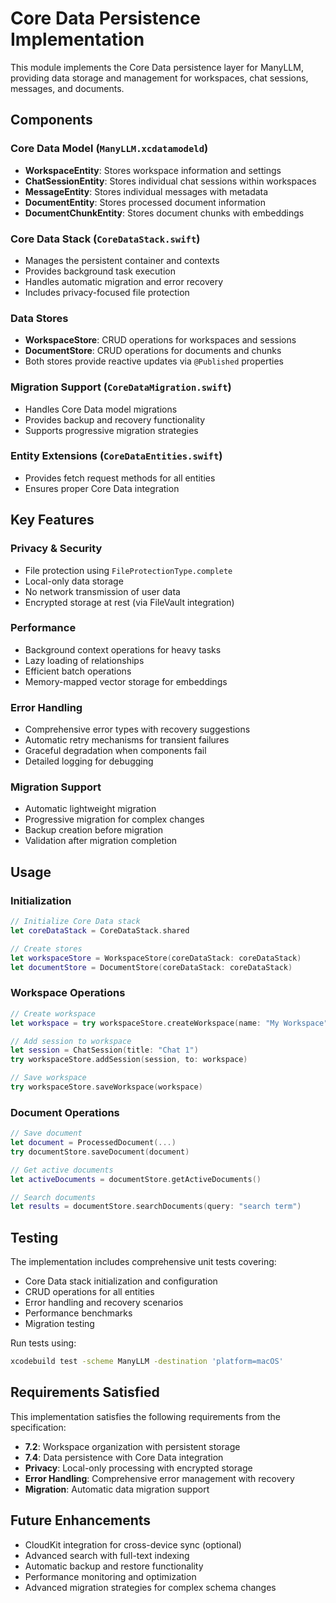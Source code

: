 # Core Data Persistence Implementation

This module implements the Core Data persistence layer for ManyLLM, providing data storage and management for workspaces, chat sessions, messages, and documents.

## Components

### Core Data Model (`ManyLLM.xcdatamodeld`)
- **WorkspaceEntity**: Stores workspace information and settings
- **ChatSessionEntity**: Stores individual chat sessions within workspaces  
- **MessageEntity**: Stores individual messages with metadata
- **DocumentEntity**: Stores processed document information
- **DocumentChunkEntity**: Stores document chunks with embeddings

### Core Data Stack (`CoreDataStack.swift`)
- Manages the persistent container and contexts
- Provides background task execution
- Handles automatic migration and error recovery
- Includes privacy-focused file protection

### Data Stores
- **WorkspaceStore**: CRUD operations for workspaces and sessions
- **DocumentStore**: CRUD operations for documents and chunks
- Both stores provide reactive updates via `@Published` properties

### Migration Support (`CoreDataMigration.swift`)
- Handles Core Data model migrations
- Provides backup and recovery functionality
- Supports progressive migration strategies

### Entity Extensions (`CoreDataEntities.swift`)
- Provides fetch request methods for all entities
- Ensures proper Core Data integration

## Key Features

### Privacy & Security
- File protection using `FileProtectionType.complete`
- Local-only data storage
- No network transmission of user data
- Encrypted storage at rest (via FileVault integration)

### Performance
- Background context operations for heavy tasks
- Lazy loading of relationships
- Efficient batch operations
- Memory-mapped vector storage for embeddings

### Error Handling
- Comprehensive error types with recovery suggestions
- Automatic retry mechanisms for transient failures
- Graceful degradation when components fail
- Detailed logging for debugging

### Migration Support
- Automatic lightweight migration
- Progressive migration for complex changes
- Backup creation before migration
- Validation after migration completion

## Usage

### Initialization
```swift
// Initialize Core Data stack
let coreDataStack = CoreDataStack.shared

// Create stores
let workspaceStore = WorkspaceStore(coreDataStack: coreDataStack)
let documentStore = DocumentStore(coreDataStack: coreDataStack)
```

### Workspace Operations
```swift
// Create workspace
let workspace = try workspaceStore.createWorkspace(name: "My Workspace")

// Add session to workspace
let session = ChatSession(title: "Chat 1")
try workspaceStore.addSession(session, to: workspace)

// Save workspace
try workspaceStore.saveWorkspace(workspace)
```

### Document Operations
```swift
// Save document
let document = ProcessedDocument(...)
try documentStore.saveDocument(document)

// Get active documents
let activeDocuments = documentStore.getActiveDocuments()

// Search documents
let results = documentStore.searchDocuments(query: "search term")
```

## Testing

The implementation includes comprehensive unit tests covering:
- Core Data stack initialization and configuration
- CRUD operations for all entities
- Error handling and recovery scenarios
- Performance benchmarks
- Migration testing

Run tests using:
```bash
xcodebuild test -scheme ManyLLM -destination 'platform=macOS'
```

## Requirements Satisfied

This implementation satisfies the following requirements from the specification:

- **7.2**: Workspace organization with persistent storage
- **7.4**: Data persistence with Core Data integration
- **Privacy**: Local-only processing with encrypted storage
- **Error Handling**: Comprehensive error management with recovery
- **Migration**: Automatic data migration support

## Future Enhancements

- CloudKit integration for cross-device sync (optional)
- Advanced search with full-text indexing
- Automatic backup and restore functionality
- Performance monitoring and optimization
- Advanced migration strategies for complex schema changes